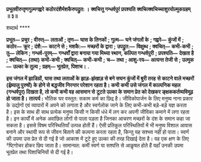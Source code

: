 **प्रभूतवीरुत्तृणगुल्मगह्वरे** **कठोरदंशैर्मशकैरुपद्रुत: ।** **क्वचित्तु गन्धर्वपुरं प्रपश्यति** **क्वचित्क्वचिच्चाशुरयोल्मुकग्रहम् ॥ ३॥** 

शब्दार्थ **** 

**प्रभूत—** **प्रचुर** **; वीरुत्—** **लताओं** **; तृण—** **घास के तिनकों** **; गुल्म—** **घने जंगलों के** **; गह्वरे—** **कुंजों में** **; कठोर—** **क्रूर** **; दंशै:—** **काटने से** **; मशकै:—** **मच्छरों के द्वारा** **; उपद्रुत:—** **विक्षुब्ध** **; क्वचित्—** **कभी-कभी** **; तु—** **लेकिन** **; गन्धर्व-पुरम्—** **गन्धर्वों द्वारा** **बनाया गया मिथ्या स्थान, कल्पित गन्धर्वपुरी** **; प्रपश्यति—** **देखता है** **; क्वचित्—** **(तथा) कभी-कभी** **; क्वचित्—** **कभी-कभी** **;** **च—** **तथा** **; आशु-रय—** **अत्यन्त तेजी से** **; उल्मुक—** **उल्का के तुल्य** **; ग्रहम्—** **भूतप्रेत, पिशाच।** **.** 

**इस जंगल में झाडिय़ों, घास तथा लताओं के झाड़-झंखाड़ से बने सघन कुंजों में बुरी तरह** **से काटने वाले मच्छरों (ईष्र्यालु पुरुषों) के होने से बद्धजीव निरन्तर परेशान रहता है। कभी** **कभी उसे जंगल में काल्पनिक महल (गन्धर्वपुर) दिखता है, तो कभी कभी वह आसमान से** **टूटते उल्का के समान प्रेत को देखकर ङ्क्षककर्तव्यविमूढ़ हो जाता है।** **तात्पर्य :** भौतिक घर वस्तुत: सकाम कर्म का छिद्र है। जीविकोपार्जन के लिए मनुष्य नाना प्रकार के उद्योगों एवं व्यापारों में अपने को लगाता है और स्वर्गलोक जाने के लिए कभी-कभी बड़े-बड़े यज्ञ करता है। इस के साथ ही साथ प्रत्येक मनुष्य किसी न किसी धंधे में लग कर अपनी जीविका कमाने में लगा रहता है। इन कार्यों में अनेक अवांछित लोगों से पाला पड़ता है जिनका आचरण मच्छरों के दंश के समान कहा जा सकता है। इससे विषम परिस्थितियाँ उत्पन्न होती हैं। ऐसी प्रतिकूल परिस्थितियों में भी मनुष्य विशाल आवास बनाने और स्थायी रूप से जीवन बिताने की कल्पना करता रहता है, किन्तु यह सश्भव नहीं हो पाता। स्वर्ण की उपमा उस प्रेत से दी गई है जो आकाश में टूटे हुए उल्का की तरह दिखाई देता है। वह एक क्षण के लिए ²ष्टिगोचर होकर छिप जाता है। सामान्यत: कर्मी स्वर्ण या सश्पत्ति से आकॢषत होते हैं यहाँ उनकी उपमा भूतप्रेत तथा पिशाचिनियों से दी गई है।  